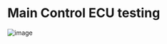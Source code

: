 # Main Control ECU testing

![image](https://github.com/eidHossam/Private_Vehicle_Parking/assets/106603484/40644bb2-2017-4d50-b2d2-987db6323017)
